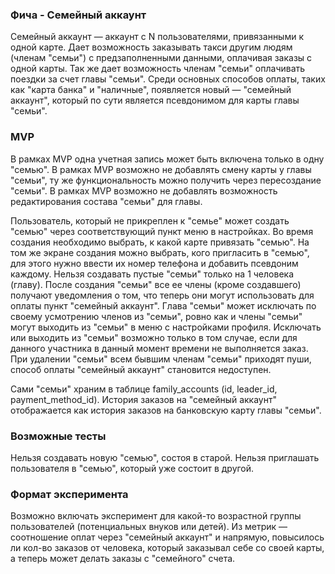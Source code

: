 ### Фича - Семейный аккаунт
Семейный аккаунт — аккаунт с N пользователями, привязанными к одной карте.
Дает возможность заказывать такси другим людям (членам "семьи") с предзаполненными данными, оплачивая заказы с одной карты. Так же дает возможность членам "семьи" оплачивать поездки за счет главы "семьи".
Среди основных способов оплаты, таких как "карта банка" и "наличные", появляется новый — "семейный аккаунт", который по сути является псевдонимом для карты главы "семьи".

### MVP
В рамках MVP одна учетная запись может быть включена только в одну "семью".
В рамках MVP возможно не добавлять смену карты у главы "семьи", ту же функциональность можно получить через пересоздание "семьи".
В рамках MVP возможно не добавлять возможность редактирования состава "семьи" для главы.

Пользователь, который не прикреплен к "семье" может создать "семью" через соответствующий пункт меню в настройках.
Во время создания необходимо выбрать, к какой карте привязать "семью". На том же экране создания можно выбрать, кого пригласить в "семью", для этого нужно ввести их номер телефона и добавить псевдоним каждому. Нельзя создавать пустые "семьи" только на 1 человека (главу).
После создания "семьи" все ее члены (кроме создавшего) получают уведомления о том, что теперь они могут использовать для оплаты пункт "семейный аккаунт". Глава "семьи" может исключать по своему усмотрению членов из "семьи", ровно как и члены "семьи" могут выходить из "семьи" в меню с настройками профиля. Исключать или выходить из "семьи" возможно только в том случае, если для данного участника в данный момент времени не выполняется заказ.
При удалении "семьи" всем бывшим членам "семьи" приходят пуши, способ оплаты "семейный аккаунт" становится недоступен.

Сами "семьи" храним в таблице family_accounts (id, leader_id, payment_method_id). История заказов на "семейный аккаунт" отображается как история заказов на банковскую карту главы "семьи".

### Возможные тесты
Нельзя создавать новую "семью", состоя в старой.
Нельзя приглашать пользователя в "семью", который уже состоит в другой.

### Формат эксперимента
Возможно включать эксперимент для какой-то возрастной группы пользователей (потенциальных внуков или детей).
Из метрик — соотношение оплат через "семейный аккаунт" и напрямую, повысилось ли кол-во заказов от человека, который заказывал себе со своей карты, а теперь может делать заказы с "семейного" счета.